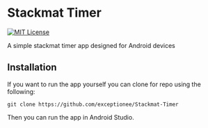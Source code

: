 # Stackmat Timer

[![MIT License](https://img.shields.io/badge/License-MIT-green.svg)](https://choosealicense.com/licenses/mit/)

A simple stackmat timer app designed for Android devices

## Installation

If you want to run the app yourself you can clone for repo using the following:

`git clone https://github.com/exceptionee/Stackmat-Timer`

Then you can run the app in Android Studio.